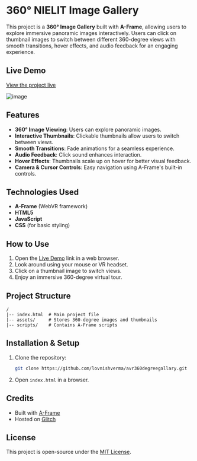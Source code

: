 # 360° NIELIT Image Gallery

This project is a **360° Image Gallery** built with **A-Frame**, allowing users to explore immersive panoramic images interactively. Users can click on thumbnail images to switch between different 360-degree views with smooth transitions, hover effects, and audio feedback for an engaging experience.

## Live Demo

[View the project live](https://nielitavr.glitch.me/)

![image](https://github.com/user-attachments/assets/a7825311-0596-44b0-8b4b-918b62b50ae7)


## Features

- **360° Image Viewing**: Users can explore panoramic images.
- **Interactive Thumbnails**: Clickable thumbnails allow users to switch between views.
- **Smooth Transitions**: Fade animations for a seamless experience.
- **Audio Feedback**: Click sound enhances interaction.
- **Hover Effects**: Thumbnails scale up on hover for better visual feedback.
- **Camera & Cursor Controls**: Easy navigation using A-Frame's built-in controls.

## Technologies Used

- **A-Frame** (WebVR framework)
- **HTML5**
- **JavaScript**
- **CSS** (for basic styling)

## How to Use

1. Open the [Live Demo](https://nielitavr.glitch.me/) link in a web browser.
2. Look around using your mouse or VR headset.
3. Click on a thumbnail image to switch views.
4. Enjoy an immersive 360-degree virtual tour.

## Project Structure

```
/
|-- index.html  # Main project file
|-- assets/     # Stores 360-degree images and thumbnails
|-- scripts/    # Contains A-Frame scripts
```

## Installation & Setup

1. Clone the repository:
   ```sh
   git clone https://github.com/lovnishverma/avr360degreegallary.git
   ```
2. Open `index.html` in a browser.

## Credits

- Built with [A-Frame](https://aframe.io/)
- Hosted on [Glitch](https://glitch.com/)

## License

This project is open-source under the [MIT License](LICENSE).

